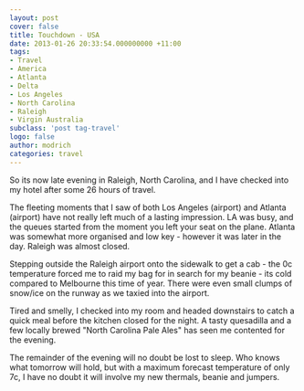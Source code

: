```yaml
---
layout: post
cover: false
title: Touchdown - USA
date: 2013-01-26 20:33:54.000000000 +11:00
tags: 
- Travel
- America
- Atlanta
- Delta
- Los Angeles
- North Carolina
- Raleigh
- Virgin Australia
subclass: 'post tag-travel'
logo: false
author: modrich
categories: travel
---
```

So its now late evening in Raleigh, North Carolina, and I have checked into my hotel after some 26 hours of travel.

The fleeting moments that I saw of both Los Angeles (airport) and Atlanta (airport) have not really left much of a lasting impression.  LA was busy, and the queues started from the moment you left your seat on the plane.  Atlanta was somewhat more organised and low key - however it was later in the day.  Raleigh was almost closed.

Stepping outside the Raleigh airport onto the sidewalk to get a cab - the 0c temperature forced me to raid my bag for in search for my beanie - its cold compared to Melbourne this time of year.  There were even small clumps of snow/ice on the runway as we taxied into the airport.

Tired and smelly, I checked into my room and headed downstairs to catch a quick meal before the kitchen closed for the night.  A tasty quesadilla and a few locally brewed "North Carolina Pale Ales" has seen me contented for the evening.

The remainder of the evening will no doubt be lost to sleep.  Who knows what tomorrow will hold, but with a maximum forecast temperature of only 7c, I have no doubt it will involve my new thermals, beanie and jumpers.

